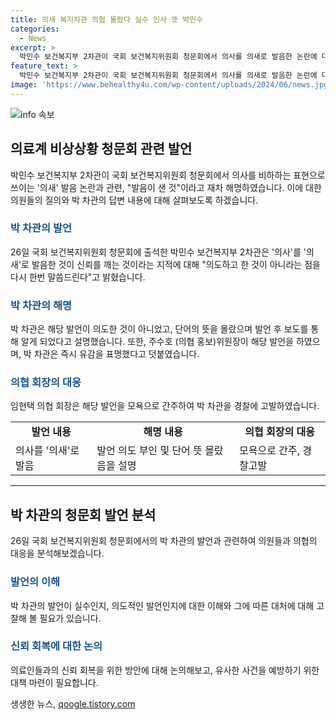 ```yaml
---
title: 의새 복지차관 의협 몰랐다 실수 인사 뜻 박민수
categories:
  - News
excerpt: >
  박민수 보건복지부 2차관이 국회 보건복지위원회 청문회에서 의사를 의새로 발음한 논란에 대해 해명하며, 이에 대한 유감을 표명했다. 이에 대해 백혜련 더불어민주당 의원은 의료계와의 신뢰를 깨는 것이라 지적했고, 임현택 대한의사협회 회장은 박 차관을 경찰에 고발했다. 박 차관은 발언의 목적이 아니었음을 강조하면서, 단어의 뜻을 몰랐고 보도 이후에 알게 되었다고 설명했다. 의협 대변인 역할을 맡은 주수호 위원장으로부터 그 발언이 나왔다고 밝혔다.
feature_text: >
  박민수 보건복지부 2차관이 국회 보건복지위원회 청문회에서 의사를 의새로 발음한 논란에 대해 해명하며, 이에 대한 유감을 표명했다. 이에 대해 백혜련 더불어민주당 의원은 의료계와의 신뢰를 깨는 것이라 지적했고, 임현택 대한의사협회 회장은 박 차관을 경찰에 고발했다. 박 차관은 발언의 목적이 아니었음을 강조하면서, 단어의 뜻을 몰랐고 보도 이후에 알게 되었다고 설명했다. 의협 대변인 역할을 맡은 주수호 위원장으로부터 그 발언이 나왔다고 밝혔다.
image: 'https://www.behealthy4u.com/wp-content/uploads/2024/06/news.jpg'
---
```


<p><img src="https://www.behealthy4u.com/wp-content/uploads/2024/06/news.jpg" alt="info 속보" /></p>

<h2 data-ke-size="size26">의료계 비상상황 청문회 관련 발언</h2>

<p data-ke-size="size16">박민수 보건복지부 2차관이 국회 보건복지위원회 청문회에서 의사를 비하하는 표현으로 쓰이는 '의새' 발음 논란과 관련, "발음이 샌 것"이라고 재차 해명하였습니다. 이에 대한 의원들의 질의와 박 차관의 답변 내용에 대해 살펴보도록 하겠습니다.</p>

<h3><b><span style="color: #1a5490;">박 차관의 발언</span></b></h3>

<p data-ke-size="size16">26일 국회 보건복지위원회 청문회에 출석한 박민수 보건복지부 2차관은 '의사'를 '의새'로 발음한 것이 신뢰를 깨는 것이라는 지적에 대해 "의도하고 한 것이 아니라는 점을 다시 한번 말씀드린다"고 밝혔습니다.</p>

<h3><b><span style="color: #1a5490;">박 차관의 해명</span></b></h3>

<p data-ke-size="size16">박 차관은 해당 발언이 의도한 것이 아니었고, 단어의 뜻을 몰랐으며 발언 후 보도를 통해 알게 되었다고 설명했습니다. 또한, 주수호 (의협 홍보)위원장이 해당 발언을 하였으며, 박 차관은 즉시 유감을 표명했다고 덧붙였습니다.</p>

<h3><b><span style="color: #1a5490;">의협 회장의 대응</span></b></h3>

<p data-ke-size="size16">임현택 의협 회장은 해당 발언을 모욕으로 간주하여 박 차관을 경찰에 고발하였습니다.</p>

<table>
<tbody>
<tr>
<td style="text-align: center; height: 17px;"><b>발언 내용</b></td>
<td style="text-align: center; height: 17px;"><b>해명 내용</b></td>
<td style="text-align: center; height: 17px;"><b>의협 회장의 대응</b></td>
</tr>
<tr>
<td>의사를 '의새'로 발음</td>
<td>발언 의도 부인 및 단어 뜻 몰랐음을 설명</td>
<td>모욕으로 간주, 경찰고발</td>
</tr>
</tbody>
</table>

<hr>

<h2 data-ke-size="size26">박 차관의 청문회 발언 분석</h2>

<p data-ke-size="size16">26일 국회 보건복지위원회 청문회에서의 박 차관의 발언과 관련하여 의원들과 의협의 대응을 분석해보겠습니다.</p>

<h3><b><span style="color: #1a5490;">발언의 이해</span></b></h3>

<p data-ke-size="size16">박 차관의 발언이 실수인지, 의도적인 발언인지에 대한 이해와 그에 따른 대처에 대해 고찰해 볼 필요가 있습니다.</p>

<h3><b><span style="color: #1a5490;">신뢰 회복에 대한 논의</span></b></h3>

<p data-ke-size="size16">의료인들과의 신뢰 회복을 위한 방안에 대해 논의해보고, 유사한 사건을 예방하기 위한 대책 마련이 필요합니다.</p>
생생한 뉴스, <a href="https://qoogle.tistory.com" rel="dofollow">qoogle.tistory.com</a>


